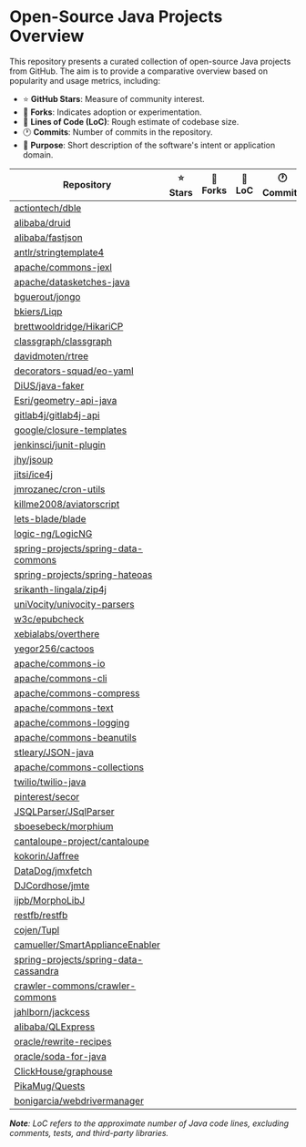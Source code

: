 # Open-Source Java Projects Overview

This repository presents a curated collection of open-source Java projects from GitHub. The aim is to provide a comparative overview based on popularity and usage metrics, including:

* ⭐ **GitHub Stars**: Measure of community interest.
* 🍴 **Forks**: Indicates adoption or experimentation.
* 📏 **Lines of Code (LoC)**: Rough estimate of codebase size.
* 🕐 **Commits**: Number of commits in the repository.
* 🎯 **Purpose**: Short description of the software's intent or application domain.

| Repository                                                                                        | ⭐ Stars | 🍴 Forks | 📏 LoC | 🕐 Commits | 🎯 Description |
| ------------------------------------------------------------------------------------------------- | ------- | -------- | ------ | ---------- | ---------- |
| [actiontech/dble](https://github.com/actiontech/dble)                                             |         |          |        |            |            |
| [alibaba/druid](https://github.com/alibaba/druid)                                                 |         |          |        |            |            |
| [alibaba/fastjson](https://github.com/alibaba/fastjson)                                           |         |          |        |            |            |
| [antlr/stringtemplate4](https://github.com/antlr/stringtemplate4)                                 |         |          |        |            |            |
| [apache/commons-jexl](https://github.com/apache/commons-jexl)                                     |         |          |        |            |            |
| [apache/datasketches-java](https://github.com/apache/datasketches-java)                           |         |          |        |            |            |
| [bguerout/jongo](https://github.com/bguerout/jongo)                                               |         |          |        |            |            |
| [bkiers/Liqp](https://github.com/bkiers/Liqp)                                                     |         |          |        |            |            |
| [brettwooldridge/HikariCP](https://github.com/brettwooldridge/HikariCP)                           |         |          |        |            |            |
| [classgraph/classgraph](https://github.com/classgraph/classgraph)                                 |         |          |        |            |            |
| [davidmoten/rtree](https://github.com/davidmoten/rtree)                                           |         |          |        |            |            |
| [decorators-squad/eo-yaml](https://github.com/decorators-squad/eo-yaml)                           |         |          |        |            |            |
| [DiUS/java-faker](https://github.com/DiUS/java-faker)                                             |         |          |        |            |            |
| [Esri/geometry-api-java](https://github.com/Esri/geometry-api-java)                               |         |          |        |            |            |
| [gitlab4j/gitlab4j-api](https://github.com/gitlab4j/gitlab4j-api)                                 |         |          |        |            |            |
| [google/closure-templates](https://github.com/google/closure-templates)                           |         |          |        |            |            |
| [jenkinsci/junit-plugin](https://github.com/jenkinsci/junit-plugin)                               |         |          |        |            |            |
| [jhy/jsoup](https://github.com/jhy/jsoup)                                                         |         |          |        |            |            |
| [jitsi/ice4j](https://github.com/jitsi/ice4j)                                                     |         |          |        |            |            |
| [jmrozanec/cron-utils](https://github.com/jmrozanec/cron-utils)                                   |         |          |        |            |            |
| [killme2008/aviatorscript](https://github.com/killme2008/aviatorscript)                           |         |          |        |            |            |
| [lets-blade/blade](https://github.com/lets-blade/blade)                                           |         |          |        |            |            |
| [logic-ng/LogicNG](https://github.com/logic-ng/LogicNG)                                           |         |          |        |            |            |
| [spring-projects/spring-data-commons](https://github.com/spring-projects/spring-data-commons)     |         |          |        |            |            |
| [spring-projects/spring-hateoas](https://github.com/spring-projects/spring-hateoas)               |         |          |        |            |            |
| [srikanth-lingala/zip4j](https://github.com/srikanth-lingala/zip4j)                               |         |          |        |            |            |
| [uniVocity/univocity-parsers](https://github.com/uniVocity/univocity-parsers)                     |         |          |        |            |            |
| [w3c/epubcheck](https://github.com/w3c/epubcheck)                                                 |         |          |        |            |            |
| [xebialabs/overthere](https://github.com/xebialabs/overthere)                                     |         |          |        |            |            |
| [yegor256/cactoos](https://github.com/yegor256/cactoos)                                           |         |          |        |            |            |
| [apache/commons-io](https://github.com/apache/commons-io)                                         |         |          |        |            |            |
| [apache/commons-cli](https://github.com/apache/commons-cli)                                       |         |          |        |            |            |
| [apache/commons-compress](https://github.com/apache/commons-compress)                             |         |          |        |            |            |
| [apache/commons-text](https://github.com/apache/commons-text)                                     |         |          |        |            |            |
| [apache/commons-logging](https://github.com/apache/commons-logging)                               |         |          |        |            |            |
| [apache/commons-beanutils](https://github.com/apache/commons-beanutils)                           |         |          |        |            |            |
| [stleary/JSON-java](https://github.com/stleary/JSON-java)                                         |         |          |        |            |            |
| [apache/commons-collections](https://github.com/apache/commons-collections)                       |         |          |        |            |            |
| [twilio/twilio-java](https://github.com/twilio/twilio-java)                                       |         |          |        |            |            |
| [pinterest/secor](https://github.com/pinterest/secor)                                             |         |          |        |            |            |
| [JSQLParser/JSqlParser](https://github.com/JSQLParser/JSqlParser)                                 |         |          |        |            |            |
| [sboesebeck/morphium](https://github.com/sboesebeck/morphium)                                     |         |          |        |            |            |
| [cantaloupe-project/cantaloupe](https://github.com/cantaloupe-project/cantaloupe)                 |         |          |        |            |            |
| [kokorin/Jaffree](https://github.com/kokorin/Jaffree)                                             |         |          |        |            |            |
| [DataDog/jmxfetch](https://github.com/DataDog/jmxfetch)                                           |         |          |        |            |            |
| [DJCordhose/jmte](https://github.com/DJCordhose/jmte)                                             |         |          |        |            |            |
| [ijpb/MorphoLibJ](https://github.com/ijpb/MorphoLibJ)                                             |         |          |        |            |            |
| [restfb/restfb](https://github.com/restfb/restfb)                                                 |         |          |        |            |            |
| [cojen/Tupl](https://github.com/cojen/Tupl)                                                       |         |          |        |            |            |
| [camueller/SmartApplianceEnabler](https://github.com/camueller/SmartApplianceEnabler)             |         |          |        |            |            |
| [spring-projects/spring-data-cassandra](https://github.com/spring-projects/spring-data-cassandra) |         |          |        |            |            |
| [crawler-commons/crawler-commons](https://github.com/crawler-commons/crawler-commons)             |         |          |        |            |            |
| [jahlborn/jackcess](https://github.com/jahlborn/jackcess)                                         |         |          |        |            |            |
| [alibaba/QLExpress](https://github.com/alibaba/QLExpress)                                         |         |          |        |            |            |
| [oracle/rewrite-recipes](https://github.com/oracle/rewrite-recipes)                               |         |          |        |            |            |
| [oracle/soda-for-java](https://github.com/oracle/soda-for-java)                                   |         |          |        |            |            |
| [ClickHouse/graphouse](https://github.com/ClickHouse/graphouse)                                   |         |          |        |            |            |
| [PikaMug/Quests](https://github.com/PikaMug/Quests)                                               |         |          |        |            |            |
| [bonigarcia/webdrivermanager](https://github.com/bonigarcia/webdrivermanager)                     |         |          |        |            |            |

***Note**: LoC refers to the approximate number of Java code lines, excluding comments, tests, and third-party libraries.*